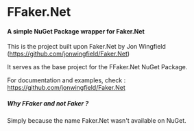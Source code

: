 # FFaker.Net

#### A simple NuGet Package wrapper for Faker.Net

This is the project built upon Faker.Net by Jon Wingfield (https://github.com/jonwingfield/Faker.Net)

It serves as the base project for the FFaker.Net NuGet Package.

For documentation and examples, check : https://github.com/jonwingfield/Faker.Net

##### Why FFaker and not Faker ?
Simply because the name Faker.Net wasn't available on NuGet.